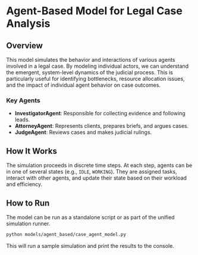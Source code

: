 # Agent-Based Model for Legal Case Analysis

## Overview

This model simulates the behavior and interactions of various agents involved in a legal case. By modeling individual actors, we can understand the emergent, system-level dynamics of the judicial process. This is particularly useful for identifying bottlenecks, resource allocation issues, and the impact of individual agent behavior on case outcomes.

### Key Agents

- **InvestigatorAgent**: Responsible for collecting evidence and following leads.
- **AttorneyAgent**: Represents clients, prepares briefs, and argues cases.
- **JudgeAgent**: Reviews cases and makes judicial rulings.

## How It Works

The simulation proceeds in discrete time steps. At each step, agents can be in one of several states (e.g., `IDLE`, `WORKING`). They are assigned tasks, interact with other agents, and update their state based on their workload and efficiency.

## How to Run

The model can be run as a standalone script or as part of the unified simulation runner.

```bash
python models/agent_based/case_agent_model.py
```

This will run a sample simulation and print the results to the console.

